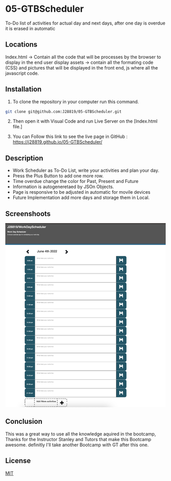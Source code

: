 # 05-GTBScheduler
To-Do list of activities for actual day and next days, after one day is overdue it is erased in automatic



## Locations 

Index.html -> Contain all the code that will be processes by the browser to display in the end user display assets -> contain all the formating code (CSS) and pictures that will be displayed in the front end, js where all the javascript code.

## Installation

1. To clone the repository in your computer run this command.

```bash
git clone git@github.com:J28819/05-GTBScheduler.git

```

2. Then open it with Visual Code and run Live Server on the [Index.html file.]

3. You can Follow this link to see the live page in GitHub : https://j28819.github.io/05-GTBScheduler/


## Description

- Work Scheduler as To-Do List, write your activities and plan your day.
- Press the Plus Button to add one more row.
- Time overdue change the color for Past, Present and Future
- Information is autogeneretaed by JSOn Objects.
- Page is responsive to be adjusted in automatic for movile devices
- Future Implementation add more days and storage them in Local.






## Screenshoots

![My animated logo](assets/readme-pics/overview.png)

## Conclusion 

This was a great way to use all the knowledge aquired in the bootcamp, Thanks for the Instructor Stanley and Tutors that make this Bootcamp awesome. definitly I'll take another Bootcamp with GT after this one. 


## License
[MIT](https://choosealicense.com/licenses/mit/)
